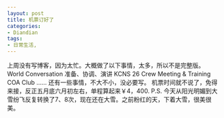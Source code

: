 ```yaml
---
layout: post
title: 机票订好了
categories:
- Diandian
tags:
- 日常生活, 
---
```

上周没有写博客，因为太忙。大概做了以下事情，太多，所以不是完整版。 World Conversation 准备、协调、演讲 KCNS 26 Crew Meeting & Training COA Club …… 还有一些事情，不大不小，没必要写。 机票时间就不说了，免得来接，反正五月底六月初左右，单程算起来￥4，400. P.S. 今天从阳光明媚到大雪纷飞反复转换了7、8次，现在还在大雪。之前粉红的天，下着大雪，很美很美。